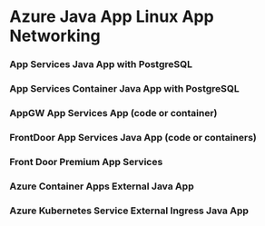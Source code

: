 # Azure Java App Linux App Networking

### App Services Java App with PostgreSQL

### App Services Container Java App with PostgreSQL

### AppGW App Services App (code or container)

### FrontDoor App Services Java App (code or containers)

### Front Door Premium App Services

### Azure Container Apps External Java App

### Azure Kubernetes Service External Ingress Java App
